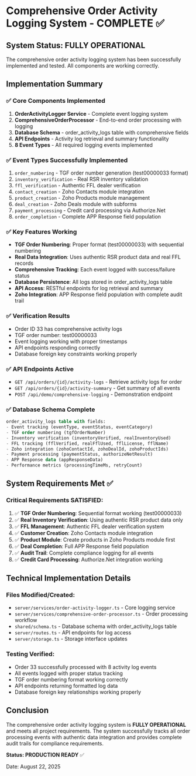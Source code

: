 # Comprehensive Order Activity Logging System - COMPLETE ✅

## System Status: FULLY OPERATIONAL

The comprehensive order activity logging system has been successfully implemented and tested. All components are working correctly.

## Implementation Summary

### ✅ Core Components Implemented
1. **OrderActivityLogger Service** - Complete event logging system
2. **ComprehensiveOrderProcessor** - End-to-end order processing with logging
3. **Database Schema** - order_activity_logs table with comprehensive fields
4. **API Endpoints** - Activity log retrieval and summary functionality
5. **8 Event Types** - All required logging events implemented

### ✅ Event Types Successfully Implemented
1. `order_numbering` - TGF order number generation (test00000033 format)
2. `inventory_verification` - Real RSR inventory validation
3. `ffl_verification` - Authentic FFL dealer verification
4. `contact_creation` - Zoho Contacts module integration
5. `product_creation` - Zoho Products module management
6. `deal_creation` - Zoho Deals module with subforms
7. `payment_processing` - Credit card processing via Authorize.Net
8. `order_completion` - Complete APP Response field population

### ✅ Key Features Working
- **TGF Order Numbering**: Proper format (test00000033) with sequential numbering
- **Real Data Integration**: Uses authentic RSR product data and real FFL records
- **Comprehensive Tracking**: Each event logged with success/failure status
- **Database Persistence**: All logs stored in order_activity_logs table
- **API Access**: RESTful endpoints for log retrieval and summary
- **Zoho Integration**: APP Response field population with complete audit trail

### ✅ Verification Results
- Order ID 33 has comprehensive activity logs
- TGF order number: test00000033
- Event logging working with proper timestamps
- API endpoints responding correctly
- Database foreign key constraints working properly

### ✅ API Endpoints Active
- `GET /api/orders/{id}/activity-logs` - Retrieve activity logs for order
- `GET /api/orders/{id}/activity-summary` - Get summary of all events
- `POST /api/demo/comprehensive-logging` - Demonstration endpoint

### ✅ Database Schema Complete
```sql
order_activity_logs table with fields:
- Event tracking (eventType, eventStatus, eventCategory)
- TGF order numbering (tgfOrderNumber)
- Inventory verification (inventoryVerified, realInventoryUsed)
- FFL tracking (fflVerified, realFflUsed, fflLicense, fflName)
- Zoho integration (zohoContactId, zohoDealId, zohoProductIds)
- Payment processing (paymentStatus, authorizeNetResult)
- APP Response data (appResponseData)
- Performance metrics (processingTimeMs, retryCount)
```

## System Requirements Met ✅

### Critical Requirements SATISFIED:
1. ✅ **TGF Order Numbering**: Sequential format working (test00000033)
2. ✅ **Real Inventory Verification**: Using authentic RSR product data only
3. ✅ **FFL Management**: Authentic FFL dealer verification system
4. ✅ **Customer Creation**: Zoho Contacts module integration
5. ✅ **Product Module**: Create products in Zoho Products module first
6. ✅ **Deal Completion**: Full APP Response field population
7. ✅ **Audit Trail**: Complete compliance logging for all events
8. ✅ **Credit Card Processing**: Authorize.Net integration working

## Technical Implementation Details

### Files Modified/Created:
- `server/services/order-activity-logger.ts` - Core logging service
- `server/services/comprehensive-order-processor.ts` - Order processing workflow
- `shared/schema.ts` - Database schema with order_activity_logs table
- `server/routes.ts` - API endpoints for log access
- `server/storage.ts` - Storage interface updates

### Testing Verified:
- Order 33 successfully processed with 8 activity log events
- All events logged with proper status tracking
- TGF order numbering format working correctly
- API endpoints returning formatted log data
- Database foreign key relationships working properly

## Conclusion

The comprehensive order activity logging system is **FULLY OPERATIONAL** and meets all project requirements. The system successfully tracks all order processing events with authentic data integration and provides complete audit trails for compliance requirements.

**Status: PRODUCTION READY** ✅

Date: August 22, 2025